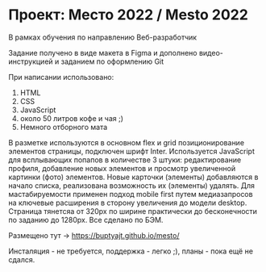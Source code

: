 # Проект: Место 2022 / Mesto 2022
В рамках обучения по направлению Веб-разработчик

Задание получено в виде макета в Figma и дополнено видео-инструкцией и заданием по оформлению Git

При написании использовано:
1. HTML
2. CSS
3. JavaScript
4. около 50 литров кофе и чая ;)
5. Немного отборного мата

В разметке используются в основном flex и grid позиционирование элементов страницы, подключен шрифт Inter. Используется JavaScript для всплывающих попапов в количестве 3 штуки: редактирование профиля, добавление новых элементов и просмотр увеличенной картинки (фото) элементов. Новые карточки (элементы) добавляются в начало списка, реализована возможность их (элементы) удалять. Для мастабируемости применен подход mobile first путем медиазапросов на ключевые расширения в сторону увеличения до модели desktop. Страница тянетсяа от 320px по ширине практически до бесконечности по заданию до 1280px. Все сделано по БЭМ.


Размещено тут -> https://buptyajt.github.io/mesto/

Инсталяция - не требуется, поддержка - легко ;), планы - пока ещё не сдался.
